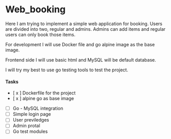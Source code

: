 # Web_booking

Here I am trying to implement a simple web application for booking. 
Users are divided into two, regular and admins. Admins can add items and regular users can only book those items.

For development I will use Docker file and go alpine image as the base image.

Frontend side I will use basic html and MySQL will be default database.

I will try my best to use go testing tools to test the project.

#### Tasks

- [ x ] Dockerfile for the project
- [ x ] alpine go as base image
- [ ] Go - MySQL integration
- [ ] Simple login page
- [ ] User previledges
- [ ] Admin protal
- [ ] Go test modules
